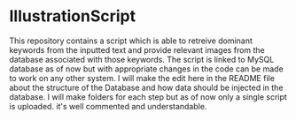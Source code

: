 # IllustrationScript
This repository contains a script which is able to retreive dominant keywords from the inputted text and provide relevant images from the database associated with those keywords. The script is linked to MySQL database as of now but with appropriate changes in the code can be made to work on any other system. I will make the edit here in the README file about the structure of the Database and how data should be injected in the database. I will make folders for each step but as of now only a single script is uploaded. it's well commented and understandable.

